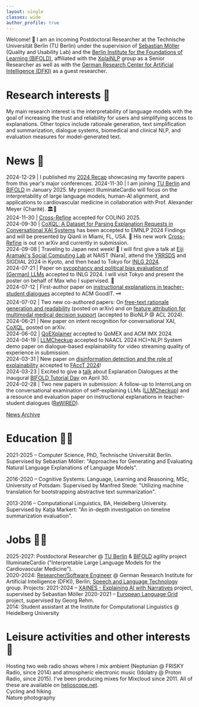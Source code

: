 ```yaml
---
layout: single
classes: wide
author_profile: true
---
```


Welcome! 👋 I am an incoming Postdoctoral Researcher at the Technische Universität Berlin (TU Berlin)
under the supervision of [Sebastian Möller](https://www.qu.tu-berlin.de/menue/team/professur/parameter/en/) (Quality and Usability Lab) and the [Berlin Institute for the Foundations of Learning (BIFOLD)](https://www.bifold.berlin/), 
affiliated with the [XplaiNLP](https://www.tu.berlin/en/qu/ueber-uns/team-personen/senior-researchers/nils-feldhus) group as a Senior Researcher 
as well as with the [German Research Center for Artificial Intelligence (DFKI)](https://www.dfki.de/en/web/research/research-departments/speech-and-language-technology) as a guest researcher.

# Research interests 👀
My main research interest is the interpretability of language models with the goal of increasing the trust and reliability for users and simplifying access to explanations. Other topics include rationale generation, text simplification and summarization, dialogue systems, biomedical and clinical NLP, and evaluation measures for model-generated text.  

# News 🤩  
2024-12-29 | I published my [2024 Recap](./recommended/2024.md) showcasing my favorite papers from this year's major conferences.
2024-11-30 | I am joining [TU Berlin](https://www.tu.berlin/en/qu/ueber-uns/team-personen/senior-researchers/nils-feldhus) and [BIFOLD](https://www.bifold.berlin/) in January 2025. My project IlluminateCardio will focus on the interpretability of large language models, human-AI alignment, and applications to cardiovascular medicine in collaboration with Prof. Alexander Meyer (Charité). 🏛️🏥  
2024-11-30 | [Cross-Refine](./publications/index.md#2025) accepted for COLING 2025.  
2024-09-30 | [CoXQL: A Dataset for Parsing Explanation Requests in Conversational XAI Systems](./publications/index.md#2024) has been accepted to EMNLP 2024 Findings and will be presented by Qianli in Miami, FL, USA. 🗽 His new work [Cross-Refine](./publications/index.md#2024) is out on arXiv and currently in submission.  
2024-09-08 | Traveling to Japan next week! 🗾 I will first give a talk at [Eiji Aramaki's Social Computing Lab](https://luululu.com/en/) at NAIST (Nara), attend the [YRRSDS](https://sites.google.com/view/yrrsds2024/program) and SIGDIAL 2024 in Kyoto, and then head to Tokyo for [INLG 2024](https://inlg2024.github.io/program.html).  
2024-07-21 | Paper on [sycophancy and political bias evaluation of (German) LLMs](./publications/index.md#2024) accepted to INLG 2024. I will visit Tokyo and present the poster on behalf of Max who I supervised. 🗼  
2024-07-12 | First-author paper on [instructional explanations in teacher-student dialogues](./publications/index.md#2024) accepted to ACM GoodIT. 🗝  
2024-07-02 | Two new co-authored papers: On [free-text rationale generation and readability](./publications/index.md#2024) (posted on arXiv) and on [feature attribution for multimodal medical decision support](./publications/index.md#2024) (accepted to BioNLP @ ACL 2024).  
2024-06-21 | New paper on intent recognition for conversational XAI, [CoXQL](./publications/index.md#2024), posted on arXiv.  
2024-06-02 | [QoEXplainer](./publications/index.md#2024) accepted to QoMEX and ACM IMX 2024.  
2024-04-19 | [LLMCheckup](./publications/index.md#2024) accepted to NAACL 2024 HCI+NLP! System demo paper on dialogue-based explainability for video streaming quality of experience in submission.  
2024-03-31 | New paper on [disinformation detection and the role of explainability](./publications/index.md#2024) accepted to [FAccT 2024](https://facctconference.org/2024/)!  
2024-03-23 | Excited to give a [talk](./talks/index.md) about Explanation Dialogues at the inaugural [BIFOLD Tutorial Day](https://www.bifold.berlin/news-events/events/tutorial-day-foundation-models) on April 30.  
2024-02-28 | Two new papers in submission: A follow-up to InterroLang on the conversational examination of self-explaining LLMs ([LLMCheckup](./publications/index.md#2024)) and a resource and evaluation paper on instructional explanations in teacher-student dialogues ([ReWIRED](./publications/index.md#2024)).  

[News Archive](old_news.md)



# Education 👨‍🎓
2021-2025 – Computer Science, PhD, Technische Universität Berlin. Supervised by Sebastian Möller: "Approaches for Generating and Evaluating Natural Language Explanations of Language Models".  

2016-2020 – Cognitive Systems: Language, Learning and Reasoning, MSc, University of Potsdam. Supervised by Manfred Stede: "Utilizing machine translation for bootstrapping abstractive text summarization".  

2013-2016 – Computational Linguistics, BA, Heidelberg University. Supervised by Katja Markert: "An in-depth investigation on timeline summarization evaluation".  

# Jobs 👨‍💼
2025-2027: Postdoctoral Researcher @ [TU Berlin](https://www.tu.berlin/en/qu/ueber-uns/team-personen/senior-researchers/nils-feldhus) & [BIFOLD](https://www.bifold.berlin/) agility project IlluminateCardio ("Interpretable Large Language Models for the Cardiovascular Medicine").  
2020-2024: [Researcher/Software Engineer](https://www.dfki.de/en/web/about-us/employee/person/nife02) @ German Research Institute for Artificial Intelligence (DFKI), Berlin, [Speech and Language Technology](https://www.dfki.de/en/web/research/research-departments/speech-and-language-technology/) group. Projects: 2021-2024 – [XAINES - Explaining AI with Narratives](https://www.dfki.de/en/web/research/projects-and-publications/projects-overview/project/xaines) project, supervised by Sebastian Möller 2020-2021 – [European Language Grid](https://live.european-language-grid.eu/) project, supervised by Georg Rehm.  
2014: Student assistant at the Institute for Computational Linguistics @ Heidelberg University  



# Leisure activities and other interests 🎵
Hosting two web radio shows where I mix ambient (Neptunian @ FRISKY Radio, since 2014) and atmospheric electronic music (Idolatry @ Proton Radio, since 2015). I've been producing mixes for Mixcloud since 2011. All of these are available on [helioscope.net](https://helioscope.net/).  
Cycling and hiking  
Nature photography
